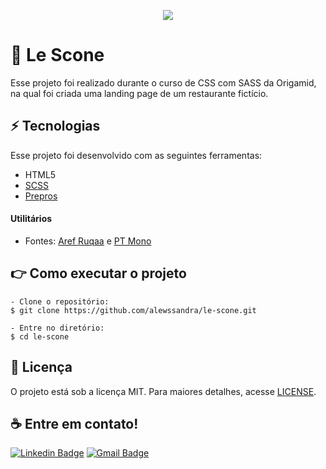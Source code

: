 <p align="center">
  <img src="https://github.com/rasanf/lescone-origamid/blob/master/img/github/banner-git.jpg">
</p>

<a id="sobre-a-lescone"></a>
# :fork_and_knife: Le Scone
Esse projeto foi realizado durante o curso de CSS com SASS da Origamid, na qual foi criada uma landing page de um restaurante fictício.

<a id="layout"></a>


<a id="tecnologias"></a>
## :zap: Tecnologias
Esse projeto foi desenvolvido com as seguintes ferramentas:

* HTML5
* [SCSS](https://sass-lang.com/)
* [Prepros](https://prepros.io/)

#### Utilitários
* Fontes: <a href="https://fonts.google.com/specimen/Aref+Ruqaa?query=aref">Aref Ruqaa</a> e <a href="https://fonts.google.com/specimen/PT+Mono?query=pt+mono">PT Mono</a>

<a id="como-executar-o-projeto"></a>
## :point_right: Como executar o projeto
```
- Clone o repositório:
$ git clone https://github.com/alewssandra/le-scone.git

- Entre no diretório:
$ cd le-scone
```

<a id="licenca"></a>
## :page_facing_up: Licença
O projeto está sob a licença MIT. Para maiores detalhes, acesse <a href="https://github.com/rasanf/lescone-origamid/blob/master/LICENSE">LICENSE</a>.

<a id="contato"></a>
## :coffee: Entre em contato!

[![Linkedin Badge](https://img.shields.io/badge/-Alessandra%20Lima-2E282A?style=flat-square&logo=Linkedin&logoColor=white&link=https://www.linkedin.com/in/alewssandra/)](https://www.linkedin.com/in/alewssandra/) 
[![Gmail Badge](https://img.shields.io/badge/alewssandralima@gmail.com-2E282A?style=flat-square&logo=Gmail&logoColor=white&link=mailto:ra.sanf@gmail.com)](mailto:alewssandralima@gmail.com)
